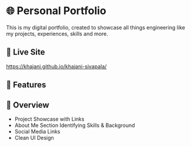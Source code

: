 # 🌐 Personal Portfolio

This is my digital portfolio, created to showcase all things engineering like my projects, experiences, skills and more. 

## 🔗 Live Site
https://khajani.github.io/khajani-sivapala/

## 📸 Features

## 🔎  Overview  
- Project Showcase with Links  
- About Me Section Identifying Skills & Background  
- Social Media Links  
- Clean UI Design
